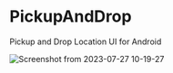 # PickupAndDrop
Pickup and Drop Location UI for Android

![Screenshot from 2023-07-27 10-19-27](https://github.com/spss20/PickupAndDrop/assets/29224720/5c09dc97-daf6-43dd-b482-1ecfae0376ec)

